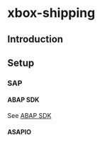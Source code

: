 # xbox-shipping
## Introduction

## Setup

### SAP

#### ABAP SDK
See [ABAP SDK](ABAPSDKSetup.md)
#### ASAPIO
